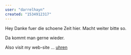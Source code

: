 ```yaml
---
user: "darrelhayn"
created: "1534912317"
---
```


Hey Danke fuer die schoene Zeit hier. Macht weiter bitte so.

Da kommt man gerne wieder.

Also visit my web-site ... <a href="https://www.miaflanko.de/produkt-kategorie/damen/">uhren</a>
